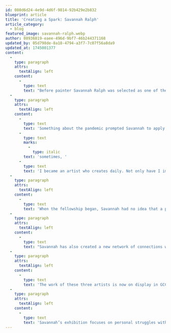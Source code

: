 ```yaml
---
id: 080d6d24-4e9d-4d6f-9814-92b429e2b832
blueprint: article
title: 'Creating a Spark: Savannah Ralph'
article_category:
  - blog
featured_image: savannah-ralph.webp
author: 08936819-eaee-496d-9bf7-46b244371168
updated_by: 05d798de-8a18-4794-a3f7-7c07f56a8da9
updated_at: 1745001377
content:
  -
    type: paragraph
    attrs:
      textAlign: left
    content:
      -
        type: text
        text: "Before painter Savannah Ralph was selected as one of the 2020-21 Brandon Fellows, Savannah admits, “I wasn’t creating much art, and I had zero connections with local artists. I was bad at maintaining a good practice ethic, I felt uninspired, and my skills and imagination were fading.”\_"
  -
    type: paragraph
    attrs:
      textAlign: left
    content:
      -
        type: text
        text: 'Something about the pandemic prompted Savannah to apply for the Brandon Fellowship, and when selected, Savannah took every opportunity to practice and learn. “Somewhere along the line, I got my creative spark back,” Savannah shares. “Instead of being an artist who only creates '
      -
        type: text
        marks:
          -
            type: italic
        text: 'sometimes, '
      -
        type: text
        text: 'I became an artist who creates daily. Not only have I improved my diligence, I have also discovered new talents.”'
  -
    type: paragraph
    attrs:
      textAlign: left
    content:
      -
        type: text
        text: 'When the fellowship began, Savannah had no idea that a passion for teaching would develop. Now committed to and inspired by passing on knowledge to others, Savannah has become a regular and popular GCCA instructor in acrylic painting.'
  -
    type: paragraph
    attrs:
      textAlign: left
    content:
      -
        type: text
        text: "Savannah has also created a new network of connections with artists and art enthusiasts, as well as Anna Grace Burch and Evan Givens, the other talented 2020-21 Brandon Fellows. “We have wildly different creative processes and styles, but even with our differences, I believe we were able to inspire each other to do our best,” Savannah explains.\_"
  -
    type: paragraph
    attrs:
      textAlign: left
    content:
      -
        type: text
        text: 'The work of these three artists is now on display in GCCA’s Main Gallery as part of the Annual Showcase. They will also be sharing insights into their processes and experiences at an ARTalk on September 14 from 6-7 pm at GCCA that will also be broadcast on Facebook Live.'
  -
    type: paragraph
    attrs:
      textAlign: left
    content:
      -
        type: text
        text: 'Savannah’s exhibition focuses on personal struggles with mental health. “The year of my Brandon Fellowship was one of the best and worst years of my life. I was given such an amazing opportunity, but I was also dealing with quite a lot of outside stress. My exhibition represents the complex intricacies of mental illness, my journey to self-discovery, and my search to find meaning in my hardships,” Savannah says. “For me, art is my catharsis. I have painful, overflowing emotions that I need to express. I’ve always found that expressing myself through visual images is easier than finding the words to describe it. Before I was a Brandon Fellow, I was much less confident in my artwork. As a neurodivergent person, I always felt like an outcast. I am confident in my work now, and my ultimate goal as an artist is to create work that viewers can look at and think, ‘I understand. I feel seen.’”'
---
```

